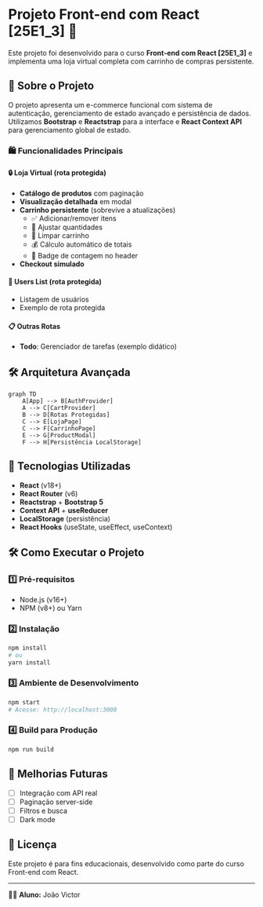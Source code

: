 # Projeto Front-end com React [25E1_3] 🚀

Este projeto foi desenvolvido para o curso **Front-end com React [25E1_3]** e implementa uma loja virtual completa com
carrinho de compras persistente.

## 📌 Sobre o Projeto

O projeto apresenta um e-commerce funcional com sistema de autenticação, gerenciamento de estado avançado e persistência
de dados. Utilizamos **Bootstrap** e **Reactstrap** para a interface e **React Context API** para gerenciamento global
de estado.

### 🛍️ Funcionalidades Principais

#### 🔒 Loja Virtual (rota protegida)

- **Catálogo de produtos** com paginação
- **Visualização detalhada** em modal
- **Carrinho persistente** (sobrevive a atualizações)
    - ✅ Adicionar/remover itens
    - 🔢 Ajustar quantidades
    - 🧹 Limpar carrinho
    - 💰 Cálculo automático de totais
    - 🛒 Badge de contagem no header
- **Checkout simulado**

#### 👥 Users List (rota protegida)

- Listagem de usuários
- Exemplo de rota protegida

#### 📋 Outras Rotas

- **Todo**: Gerenciador de tarefas (exemplo didático)

## 🛠 Arquitetura Avançada

```mermaid
graph TD
    A[App] --> B[AuthProvider]
    A --> C[CartProvider]
    B --> D[Rotas Protegidas]
    C --> E[LojaPage]
    C --> F[CarrinhoPage]
    E --> G[ProductModal]
    F --> H[Persistência LocalStorage]
```

## 🚀 Tecnologias Utilizadas

- **React** (v18+)
- **React Router** (v6)
- **Reactstrap** + **Bootstrap 5**
- **Context API** + **useReducer**
- **LocalStorage** (persistência)
- **React Hooks** (useState, useEffect, useContext)

## 🛠 Como Executar o Projeto

### 1️⃣ Pré-requisitos

- Node.js (v16+)
- NPM (v8+) ou Yarn

### 2️⃣ Instalação

```sh
npm install
# ou
yarn install
```

### 3️⃣ Ambiente de Desenvolvimento

```sh
npm start
# Acesse: http://localhost:3000
```

### 4️⃣ Build para Produção

```sh
npm run build
```

## 🎯 Melhorias Futuras

- [ ] Integração com API real
- [ ] Paginação server-side
- [ ] Filtros e busca
- [ ] Dark mode

## 📄 Licença

Este projeto é para fins educacionais, desenvolvido como parte do curso Front-end com React.

---
👨‍💻 **Aluno:** João Victor
